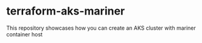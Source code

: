 # terraform-aks-mariner
This repository showcases how you can create an AKS cluster with mariner container host
